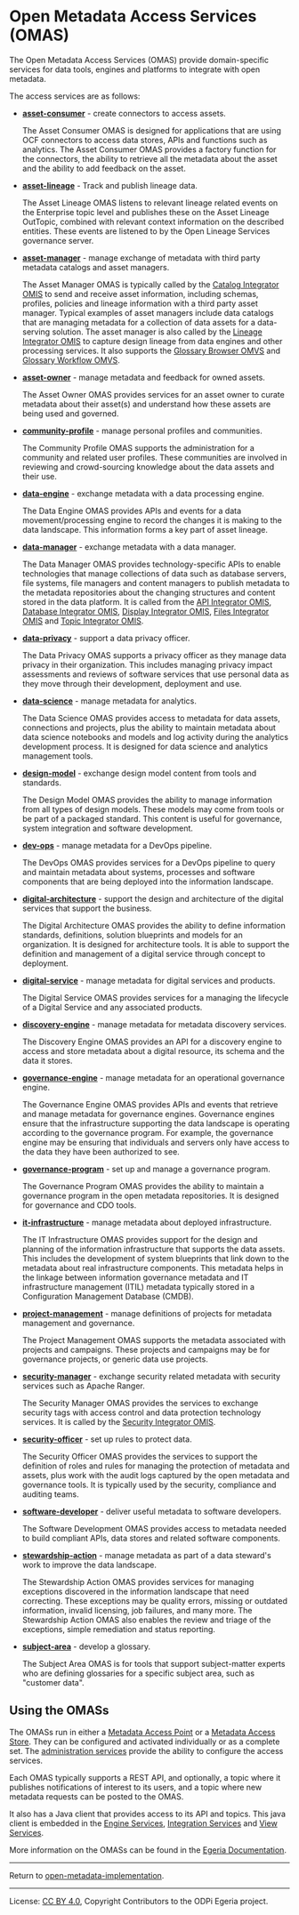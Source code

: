 <!-- SPDX-License-Identifier: CC-BY-4.0 -->
<!-- Copyright Contributors to the ODPi Egeria project. -->
  
# Open Metadata Access Services (OMAS)

The Open Metadata Access Services (OMAS) provide domain-specific services
for data tools, engines and platforms to integrate with open metadata.

The access services are as follows:

* **[asset-consumer](asset-consumer)** - create connectors to access assets.

  The Asset Consumer OMAS is designed for applications that are using OCF connectors to access data stores, APIs and
functions such as analytics.  The Asset Consumer OMAS provides a factory function
for the connectors, the ability to retrieve all the metadata about the asset and the ability to add feedback on the asset.

* **[asset-lineage](asset-lineage)** - Track and publish lineage data.

  The Asset Lineage OMAS listens to relevant lineage related events on the Enterprise topic level and publishes these on
the Asset Lineage OutTopic, combined with relevant context information on the described entities. These events are 
listened to by the Open Lineage Services governance server.  

* **[asset-manager](asset-manager)** - manage exchange of metadata with third party metadata catalogs and
asset managers.

  The Asset Manager OMAS is typically called by the
[Catalog Integrator OMIS](../integration-services/catalog-integrator) to send and receive
asset information, including schemas, profiles, policies and lineage
information with a third party asset manager.  Typical examples of asset managers include
data catalogs that are managing metadata for a collection of data assets for a
data-serving solution.  The asset manager is also called by the
[Lineage Integrator OMIS](../integration-services/lineage-integrator) to capture design lineage
from data engines and other processing services.
It also supports the [Glossary Browser OMVS](../view-services/glossary-browser) and
[Glossary Workflow OMVS](../view-services/glossary-workflow).

* **[asset-owner](asset-owner)** - manage metadata and feedback for owned assets.

  The Asset Owner OMAS provides services for an asset owner to curate metadata about their
asset(s) and understand how these assets are being used and governed.

* **[community-profile](community-profile)** - manage personal profiles and communities.
  
  The Community Profile OMAS supports the administration for a community and related user profiles.  These communities are
involved in reviewing and crowd-sourcing knowledge about the data assets and their use.

* **[data-engine](data-engine)** - exchange metadata with a data processing engine.
                                   
  The Data Engine OMAS provides APIs and events for a data movement/processing
engine to record the changes it is making to the data landscape. 
This information forms a key part of asset lineage.

* **[data-manager](data-manager)** - exchange metadata with a data manager.

  The Data Manager OMAS provides technology-specific APIs to enable technologies that manage collections of data
such as database servers, file systems, file managers and content managers to publish metadata to the metadata
repositories about the changing structures and content stored in the data platform.
It is called from the
[API Integrator OMIS](../integration-services/api-integrator),
[Database Integrator OMIS](../integration-services/database-integrator),
[Display Integrator OMIS](../integration-services/display-integrator),
[Files Integrator OMIS](../integration-services/files-integrator) and
[Topic Integrator OMIS](../integration-services/topic-integrator).


* **[data-privacy](data-privacy)** - support a data privacy officer.

  The Data Privacy OMAS supports a privacy officer as they manage data privacy
in their organization.
This includes managing privacy impact assessments and reviews of software services
that use personal data as they move through their development, deployment and use.

* **[data-science](data-science)** - manage metadata for analytics.

  The Data Science OMAS provides access to metadata for data assets,
connections and projects, plus the ability to maintain metadata about data science notebooks
and models and log activity during the analytics development process.
It is designed for data science and analytics management tools.

* **[design-model](design-model)** - exchange design model content from tools and standards.

  The Design Model OMAS provides the ability to manage information from all types of design models.
These models may come from tools or be part of a packaged standard.
This content is useful for governance, system integration and software development.

* **[dev-ops](dev-ops)** - manage metadata for a DevOps pipeline.
  
  The DevOps OMAS provides services for a DevOps pipeline to query and maintain metadata about systems, processes and
software components that are being deployed into the information landscape.

* **[digital-architecture](digital-architecture)** - support the design and architecture of the digital services
that support the business.

  The Digital Architecture OMAS provides the ability to define information standards, definitions, solution blueprints and
models for an organization.  It is designed for architecture tools.  It is able to support the
definition and management of a digital service through concept to deployment.

* **[digital-service](digital-service)** - manage metadata for digital services and products.
  
  The Digital Service OMAS provides services for a managing the lifecycle of a Digital Service and any associated products.

* **[discovery-engine](discovery-engine)** - manage metadata for metadata discovery services.

  The Discovery Engine OMAS provides an API for a discovery engine to access and store
metadata about a digital resource, its schema and the data it stores.

* **[governance-engine](governance-engine)** - manage metadata for an operational governance engine.

  The Governance Engine OMAS provides APIs and events that retrieve and
manage metadata for governance engines.  Governance engines ensure that 
the infrastructure supporting the data landscape is operating according
to the governance program. For example, the governance engine may be ensuring
that individuals and servers
only have access to the data they have been authorized to see.

* **[governance-program](governance-program)** - set up and manage a governance program.

  The Governance Program OMAS provides the ability to maintain a governance program in the open metadata repositories.
It is designed for governance and CDO tools.

* **[it-infrastructure](it-infrastructure)** - manage metadata about deployed infrastructure.

  The IT Infrastructure OMAS provides support for the design and planning of the information infrastructure
that supports the data assets.  This includes the development of system blueprints that link down to the metadata
about real infrastructure components.
This metadata helps in the linkage between information governance metadata
and IT infrastructure management (ITIL) metadata typically stored in a
Configuration Management Database (CMDB).

* **[project-management](project-management)** - manage definitions of projects for metadata
management and governance.

  The Project Management OMAS supports the metadata associated with projects and campaigns.
These projects and campaigns may be for governance projects, or generic data use projects.

* **[security-manager](security-manager)** - exchange security related metadata with security services such as Apache Ranger.

  The Security Manager OMAS provides the services to exchange security tags with access control and data
protection technology services.  It is called by the [Security Integrator OMIS](../integration-services/security-integrator).

* **[security-officer](security-officer)** - set up rules to protect data.

  The Security Officer OMAS provides the services to support the definition of roles and 
rules for managing the protection of metadata and assets, plus work with the audit
logs captured by the open metadata and governance tools.
It is typically used by the security, compliance and auditing teams.

* **[software-developer](software-developer)** - deliver useful metadata to software developers.

  The Software Development OMAS provides access to metadata needed to build compliant APIs,
data stores and related software components.

* **[stewardship-action](stewardship-action)** - manage metadata as part of a data steward's work to
improve the data landscape.

  The Stewardship Action OMAS provides services for managing exceptions discovered in the information landscape that need correcting.
These exceptions may be quality errors, missing or outdated information,
invalid licensing, job failures, and many more.
The Stewardship Action OMAS also enables the review and triage of the exceptions,
simple remediation and status reporting.

* **[subject-area](subject-area)** - develop a glossary.

  The Subject Area OMAS is for tools that support subject-matter experts
who are defining glossaries for a specific subject area, such as "customer data".

## Using the OMASs

The OMASs run in either a [Metadata Access Point](https://egeria-project.org/concepts/metadata-access-point)
or a [Metadata Access Store](https://egeria-project.org/concepts/metadata-access-store).
They can be configured and activated individually or as a complete set.
The [administration services](../admin-services) provide
the ability to configure the access services.  

Each OMAS typically supports a REST API, and optionally, a topic where it publishes notifications
of interest to its users, and a topic where new metadata requests can be posted to the
OMAS.

It also has a Java client that provides access to its API and topics.
This java client is embedded in the
[Engine Services](https://egeria-project.org/services/omes),
[Integration Services](https://egeria-project.org/services/omis) and
[View Services](https://egeria-project.org/services/omvs).

More information on the OMASs can be found in the [Egeria Documentation](https://egeria-project.org/services/omas).

----
Return to [open-metadata-implementation](..).

----
License: [CC BY 4.0](https://creativecommons.org/licenses/by/4.0/),
Copyright Contributors to the ODPi Egeria project.